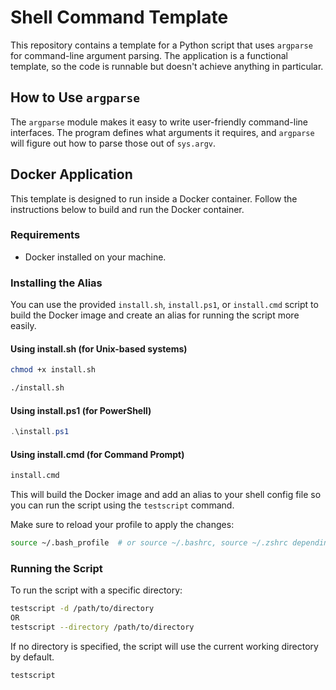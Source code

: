 # Shell Command Template

This repository contains a template for a Python script that uses `argparse` for command-line argument parsing. The application is a functional template, so the code is runnable but doesn't achieve anything in particular.

## How to Use `argparse`

The `argparse` module makes it easy to write user-friendly command-line interfaces. The program defines what arguments it requires, and `argparse` will figure out how to parse those out of `sys.argv`.

## Docker Application

This template is designed to run inside a Docker container. Follow the instructions below to build and run the Docker container.

### Requirements

- Docker installed on your machine.

### Installing the Alias

You can use the provided `install.sh`, `install.ps1`, or `install.cmd` script to build the Docker image and create an alias for running the script more easily.

#### Using install.sh (for Unix-based systems)

```sh
chmod +x install.sh

./install.sh
```

#### Using install.ps1 (for PowerShell)

```powershell
.\install.ps1
```

#### Using install.cmd (for Command Prompt)

```cmd
install.cmd
```

This will build the Docker image and add an alias to your shell config file so you can run the script using the `testscript` command.

Make sure to reload your profile to apply the changes:

```sh
source ~/.bash_profile  # or source ~/.bashrc, source ~/.zshrc depending on your shell
```

### Running the Script

To run the script with a specific directory:

```sh
testscript -d /path/to/directory
OR
testscript --directory /path/to/directory
```

If no directory is specified, the script will use the current working directory by default.

```sh
testscript
```